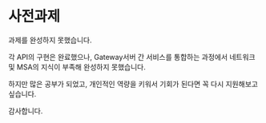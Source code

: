 # 사전과제

과제를 완성하지 못했습니다. 

각 API의 구현은 완료했으나, Gateway서버 간 서비스를 통합하는 과정에서 네트워크 및 MSA의 지식이 부족해 완성하지 못했습니다. 

하지만 많은 공부가 되었고, 개인적인 역량을 키워서 기회가 된다면 꼭 다시 지원해보고 싶습니다. 

감사합니다.
